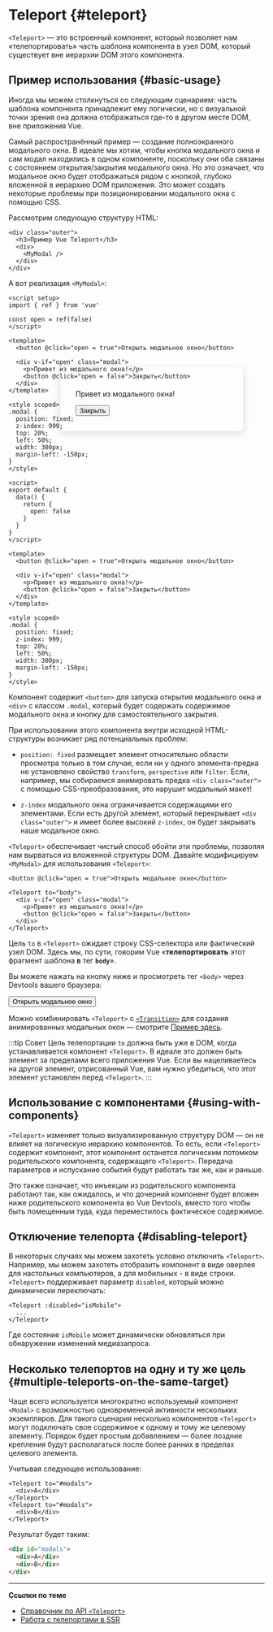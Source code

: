 # Teleport {#teleport}

 <VueSchoolLink href="https://vueschool.io/lessons/vue-3-teleport" title="Free Vue.js Teleport Lesson"/>

`<Teleport>` — это встроенный компонент, который позволяет нам «телепортировать» часть шаблона компонента в узел DOM, который существует вне иерархии DOM этого компонента.

## Пример использования {#basic-usage}

Иногда мы можем столкнуться со следующим сценарием: часть шаблона компонента принадлежит ему логически, но с визуальной точки зрения она должна отображаться где-то в другом месте DOM, вне приложения Vue.

Самый распространённый пример — создание полноэкранного модального окна. В идеале мы хотим, чтобы кнопка модального окна и сам модал находились в одном компоненте, поскольку они оба связаны с состоянием открытия/закрытия модального окна. Но это означает, что модальное окно будет отображаться рядом с кнопкой, глубоко вложенной в иерархию DOM приложения. Это может создать некоторые проблемы при позиционировании модального окна с помощью CSS.

Рассмотрим следующую структуру HTML:

```vue-html
<div class="outer">
  <h3>Пример Vue Teleport</h3>
  <div>
    <MyModal />
  </div>
</div>
```

А вот реализация `<MyModal>`:

<div class="composition-api">

```vue
<script setup>
import { ref } from 'vue'

const open = ref(false)
</script>

<template>
  <button @click="open = true">Открыть модальное окно</button>

  <div v-if="open" class="modal">
    <p>Привет из модального окна!</p>
    <button @click="open = false">Закрыть</button>
  </div>
</template>

<style scoped>
.modal {
  position: fixed;
  z-index: 999;
  top: 20%;
  left: 50%;
  width: 300px;
  margin-left: -150px;
}
</style>
```

</div>
<div class="options-api">

```vue
<script>
export default {
  data() {
    return {
      open: false
    }
  }
}
</script>

<template>
  <button @click="open = true">Открыть модальное окно</button>

  <div v-if="open" class="modal">
    <p>Привет из модального окна!</p>
    <button @click="open = false">Закрыть</button>
  </div>
</template>

<style scoped>
.modal {
  position: fixed;
  z-index: 999;
  top: 20%;
  left: 50%;
  width: 300px;
  margin-left: -150px;
}
</style>
```

</div>

Компонент содержит `<button>` для запуска открытия модального окна и `<div>` с классом `.modal`, который будет содержать содержимое модального окна и кнопку для самостоятельного закрытия.

При использовании этого компонента внутри исходной HTML-структуры возникает ряд потенциальных проблем:

- `position: fixed` размещает элемент относительно области просмотра только в том случае, если ни у одного элемента-предка не установлено свойство `transform`, `perspective` или `filter`. Если, например, мы собираемся анимировать предка `<div class="outer">` с помощью CSS-преобразования, это нарушит модальный макет!

- `z-index` модального окна ограничивается содержащими его элементами. Если есть другой элемент, который перекрывает `<div class="outer">` и имеет более высокий `z-index`, он будет закрывать наше модальное окно.

`<Teleport>` обеспечивает чистый способ обойти эти проблемы, позволяя нам вырваться из вложенной структуры DOM. Давайте модифицируем `<MyModal>` для использования `<Teleport>`:

```vue-html{3,8}
<button @click="open = true">Открыть модальное окно</button>

<Teleport to="body">
  <div v-if="open" class="modal">
    <p>Привет из модального окна!</p>
    <button @click="open = false">Закрыть</button>
  </div>
</Teleport>
```

Цель `to` в `<Teleport>` ожидает строку CSS-селектора или фактический узел DOM. Здесь мы, по сути, говорим Vue «**телепортировать** этот фрагмент шаблона **в** тег **`body`**».

Вы можете нажать на кнопку ниже и просмотреть тег `<body>` через Devtools вашего браузера:

<script setup>
import { ref } from 'vue'
const open = ref(false)
</script>

<div class="demo">
  <button @click="open = true">Открыть модальное окно</button>
  <ClientOnly>
    <Teleport to="body">
      <div v-if="open" class="demo modal-demo">
        <p>Привет из модального окна!</p>
        <button @click="open = false">Закрыть</button>
      </div>
    </Teleport>
  </ClientOnly>
</div>

<style>
.modal-demo {
  position: fixed;
  z-index: 999;
  top: 20%;
  left: 50%;
  width: 300px;
  margin-left: -150px;
  background-color: var(--vt-c-bg);
  padding: 30px;
  border-radius: 8px;
  box-shadow: 0 4px 16px rgba(0, 0, 0, 0.15);
}
</style>

Можно комбинировать `<Teleport>` с [`<Transition>`](./transition) для создания анимированных модальных окон — смотрите [Пример здесь](/examples/#modal).

:::tip Совет
Цель телепортации `to` должна быть уже в DOM, когда устанавливается компонент `<Teleport>`. В идеале это должен быть элемент за пределами всего приложения Vue. Если вы нацеливаетесь на другой элемент, отрисованный Vue, вам нужно убедиться, что этот элемент установлен перед `<Teleport>`.
:::

## Использование с компонентами {#using-with-components}

`<Teleport>` изменяет только визуализированную структуру DOM — он не влияет на логическую иерархию компонентов. То есть, если `<Teleport>` содержит компонент, этот компонент останется логическим потомком родительского компонента, содержащего `<Teleport>`. Передача параметров и испускание событий будут работать так же, как и раньше.

Это также означает, что инъекции из родительского компонента работают так, как ожидалось, и что дочерний компонент будет вложен ниже родительского компонента во Vue Devtools, вместо того чтобы быть помещенным туда, куда переместилось фактическое содержимое.

## Отключение телепорта {#disabling-teleport}

В некоторых случаях мы можем захотеть условно отключить `<Teleport>`. Например, мы можем захотеть отобразить компонент в виде оверлея для настольных компьютеров, а для мобильных - в виде строки. `<Teleport>` поддерживает параметр `disabled`, который можно динамически переключать:

```vue-html
<Teleport :disabled="isMobile">
  ...
</Teleport>
```

Где состояние `isMobile` может динамически обновляться при обнаружении изменений медиазапроса.

## Несколько телепортов на одну и ту же цель {#multiple-teleports-on-the-same-target}

Чаще всего используется многократно используемый компонент `<Modal>` с возможностью одновременной активности нескольких экземпляров. Для такого сценария несколько компонентов `<Teleport>` могут подключать свое содержимое к одному и тому же целевому элементу. Порядок будет простым добавлением — более поздние крепления будут располагаться после более ранних в пределах целевого элемента.

Учитывая следующее использование:

```vue-html
<Teleport to="#modals">
  <div>A</div>
</Teleport>
<Teleport to="#modals">
  <div>B</div>
</Teleport>
```

Результат будет таким:

```html
<div id="modals">
  <div>A</div>
  <div>B</div>
</div>
```

---

**Ссылки по теме**

- [Справочник по API `<Teleport>`](/api/built-in-components#teleport)
- [Работа с телепортами в SSR](/guide/scaling-up/ssr#teleports)
